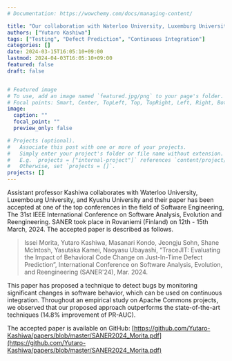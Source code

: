 ```yaml
---
# Documentation: https://wowchemy.com/docs/managing-content/

title: "Our collaboration with Waterloo University, Luxemburg University, and Kyushu University is published"
authors: ["Yutaro Kashiwa"]
tags: ["Testing", "Defect Prediction", "Continuous Integration"]
categories: []
date: 2024-03-15T16:05:10+09:00
lastmod: 2024-04-03T16:05:10+09:00
featured: false
draft: false


# Featured image
# To use, add an image named `featured.jpg/png` to your page's folder.
# Focal points: Smart, Center, TopLeft, Top, TopRight, Left, Right, BottomLeft, Bottom, BottomRight.
image:
  caption: ""
  focal_point: ""
  preview_only: false

# Projects (optional).
#   Associate this post with one or more of your projects.
#   Simply enter your project's folder or file name without extension.
#   E.g. `projects = ["internal-project"]` references `content/project/deep-learning/index.md`.
#   Otherwise, set `projects = []`.
projects: []
---
```

Assistant professor Kashiwa collaborates with Waterloo University, Luxembourg University, and Kyushu University and their paper has been accepted at one of the top conferences in the field of Software Engineering, The 31st IEEE International Conference on Software Analysis, Evolution and Reengineering. SANER took place in Rovaniemi (Finland) on 12th - 15th March, 2024. The accepted paper is described as follows. 

> Issei Morita, Yutaro Kashiwa, Masanari Kondo, Jeongju Sohn, Shane McIntosh, Yasutaka Kamei, Naoyasu Ubayashi, 
> “TraceJIT: Evaluating the Impact of Behavioral Code Change on Just-In-Time Defect Prediction”, International Conference on Software Analysis, Evolution, and Reengineering (SANER'24), Mar. 2024.

This paper has proposed a technique to detect bugs by monitoring significant changes in software behavior, which can be used on continuous integration. Throughout an empirical study on Apache Commons projects, we observed that our proposed approach outperforms the state-of-the-art techniques (14.8% improvement of PR-AUC). 

The accepted paper is available on GitHub: 
[https://github.com/Yutaro-Kashiwa/papers/blob/master/SANER2024_Morita.pdf](https://github.com/Yutaro-Kashiwa/papers/blob/master/SANER2024_Morita.pdf)



